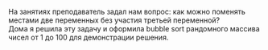 На занятиях преподаватель задал нам вопрос: как можно поменять местами две переменных без участия третьей переменной?  
Дома я решила эту задачу и оформила bubble sort рандомного массива чисел от 1 до 100 для демонстрации решения.